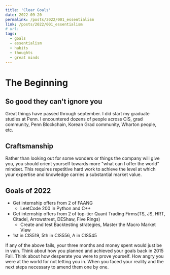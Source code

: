```yaml
---
title: 'Clear Goals'
date: 2022-09-20
permalink: /posts/2022/001_essentialism
link: /posts/2022/001_essentialism
# url: 
tags:
  - goals
  - essentialism
  - habits
  - thoughts
  - great minds
---
```


The Beginning
======

So good they can't ignore you
------

Great things have passed through september. I did start my graduate studies at Penn. I encountered dozens of people across CIS, grad community, Penn Blockchain, Korean Grad community, Wharton people, etc. 

Craftsmanship
------
Rather than looking out for some wonders or things the company will give you, you should orient yourself towards more "what can I offer the world" mindset. This requires repetitive hard work to achieve the level at which your expertise and knowledge carries a substantial market value.


Goals of 2022
------
- Get internship offers from 2 of FAANG
  - LeetCode 200 in Python and C++
- Get internship offers from 2 of top-tier Quant Trading Firms(TS, JS, HRT, Citadel, Arrowstreet, DEShaw, Five Rings)
  - Create and test Backtesting strategies, Master the Macro Market View
- 1st in CIS519, 5th in CIS556, A in CIS545

If any of the above fails, your three months and money spent would just be in vain. Think about how you planned and achieved your goals back in 2015 Fall. Think about how desperate you were to prove yourself. How angry you were at the world for not letting you in. When you faced your reality and the next steps necessary to amend them one by one.

